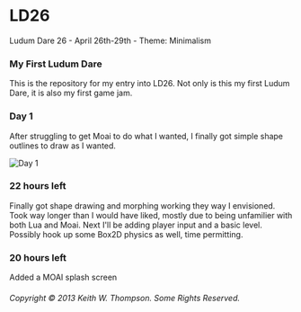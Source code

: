 LD26
====

Ludum Dare 26 - April 26th-29th - Theme: Minimalism

### My First Ludum Dare

This is the repository for my entry into LD26. Not only is this my first Ludum Dare, it is also my first game jam.

### Day 1

After struggling to get Moai to do what I wanted, I finally got simple shape outlines to draw as I wanted.

![Day 1](http://mydigitaldecay.com/ftp/pics/ld26/ld26_2013-04-27@02.21.06am.png)

### 22 hours left

Finally got shape drawing and morphing working they way I envisioned. Took way longer than I would have liked, mostly due to being unfamilier with both Lua and Moai. Next I'll be adding player input and a basic level. Possibly hook up some Box2D physics as well, time permitting.

### 20 hours left

Added a MOAI splash screen

###### Copyright © 2013 Keith W. Thompson. Some Rights Reserved.
